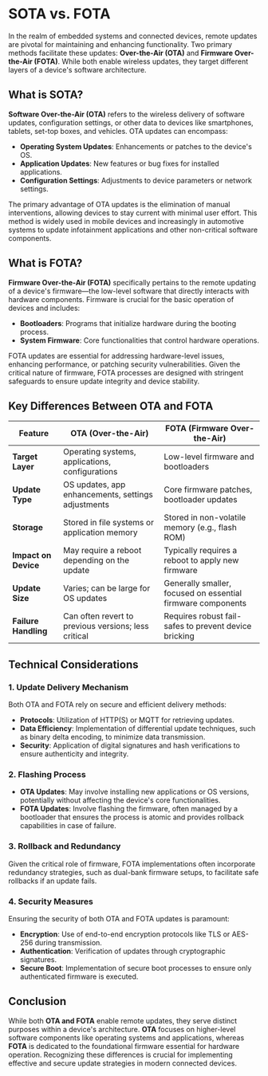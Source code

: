 # SOTA vs. FOTA

In the realm of embedded systems and connected devices, remote updates are pivotal for maintaining and enhancing functionality. Two primary methods facilitate these updates: **Over-the-Air (OTA)** and **Firmware Over-the-Air (FOTA)**. While both enable wireless updates, they target different layers of a device's software architecture.

## What is SOTA?

**Software Over-the-Air (OTA)** refers to the wireless delivery of software updates, configuration settings, or other data to devices like smartphones, tablets, set-top boxes, and vehicles. OTA updates can encompass:

- **Operating System Updates**: Enhancements or patches to the device's OS.
- **Application Updates**: New features or bug fixes for installed applications.
- **Configuration Settings**: Adjustments to device parameters or network settings.

The primary advantage of OTA updates is the elimination of manual interventions, allowing devices to stay current with minimal user effort. This method is widely used in mobile devices and increasingly in automotive systems to update infotainment applications and other non-critical software components.

## What is FOTA?

**Firmware Over-the-Air (FOTA)** specifically pertains to the remote updating of a device's firmware—the low-level software that directly interacts with hardware components. Firmware is crucial for the basic operation of devices and includes:

- **Bootloaders**: Programs that initialize hardware during the booting process.
- **System Firmware**: Core functionalities that control hardware operations.

FOTA updates are essential for addressing hardware-level issues, enhancing performance, or patching security vulnerabilities. Given the critical nature of firmware, FOTA processes are designed with stringent safeguards to ensure update integrity and device stability.

## Key Differences Between OTA and FOTA

| Feature           | OTA (Over-the-Air)             | FOTA (Firmware Over-the-Air)     |
|-------------------|--------------------------------|----------------------------------|
| **Target Layer**  | Operating systems, applications, configurations | Low-level firmware and bootloaders |
| **Update Type**   | OS updates, app enhancements, settings adjustments | Core firmware patches, bootloader updates |
| **Storage**       | Stored in file systems or application memory | Stored in non-volatile memory (e.g., flash ROM) |
| **Impact on Device** | May require a reboot depending on the update | Typically requires a reboot to apply new firmware |
| **Update Size**   | Varies; can be large for OS updates | Generally smaller, focused on essential firmware components |
| **Failure Handling** | Can often revert to previous versions; less critical | Requires robust fail-safes to prevent device bricking |

## Technical Considerations

### 1. Update Delivery Mechanism

Both OTA and FOTA rely on secure and efficient delivery methods:

- **Protocols**: Utilization of HTTP(S) or MQTT for retrieving updates.
- **Data Efficiency**: Implementation of differential update techniques, such as binary delta encoding, to minimize data transmission.
- **Security**: Application of digital signatures and hash verifications to ensure authenticity and integrity.

### 2. Flashing Process

- **OTA Updates**: May involve installing new applications or OS versions, potentially without affecting the device's core functionalities.
- **FOTA Updates**: Involve flashing the firmware, often managed by a bootloader that ensures the process is atomic and provides rollback capabilities in case of failure.

### 3. Rollback and Redundancy

Given the critical role of firmware, FOTA implementations often incorporate redundancy strategies, such as dual-bank firmware setups, to facilitate safe rollbacks if an update fails.

### 4. Security Measures

Ensuring the security of both OTA and FOTA updates is paramount:

- **Encryption**: Use of end-to-end encryption protocols like TLS or AES-256 during transmission.
- **Authentication**: Verification of updates through cryptographic signatures.
- **Secure Boot**: Implementation of secure boot processes to ensure only authenticated firmware is executed.

## Conclusion

While both **OTA and FOTA** enable remote updates, they serve distinct purposes within a device's architecture. **OTA** focuses on higher-level software components like operating systems and applications, whereas **FOTA** is dedicated to the foundational firmware essential for hardware operation. Recognizing these differences is crucial for implementing effective and secure update strategies in modern connected devices. 